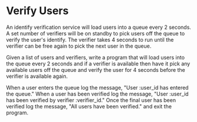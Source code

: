 # Verify Users

An identify verification service will load users into a queue every 2 seconds. A set number of verifiers will be on standby to pick users off the queue to verify the user's identify. The verifier takes 4 seconds to run until the verifier can be free again to pick the next user in the queue.

Given a list of users and verifiers, write a program that will load users into the queue every 2 seconds and if a verifier is available then have it pick any available users off the queue and verify the user for 4 seconds before the verifier is available again.

When a user enters the queue log the message, "User :user_id has entered the queue."
When a user has been verified log the message, "User :user_id has been verified by verifier :verifier_id."
Once the final user has been verified log the message, "All users have been verified." and exit the program.